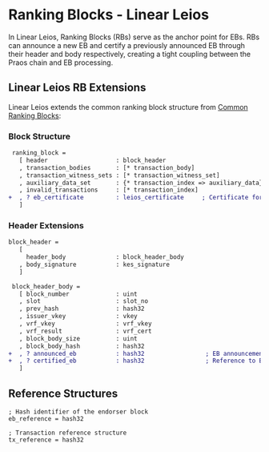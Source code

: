 # Ranking Blocks - Linear Leios

In Linear Leios, Ranking Blocks (RBs) serve as the anchor point for EBs. RBs can announce a new EB and certify a previously announced EB through their header and body respectively, creating a tight coupling between the Praos chain and EB processing.

## Linear Leios RB Extensions

Linear Leios extends the common ranking block structure from [Common Ranking Blocks](../common/ranking-blocks.md):

### Block Structure

```diff
 ranking_block =
   [ header                   : block_header
   , transaction_bodies       : [* transaction_body]
   , transaction_witness_sets : [* transaction_witness_set]
   , auxiliary_data_set       : {* transaction_index => auxiliary_data}
   , invalid_transactions     : [* transaction_index]
+  , ? eb_certificate         : leios_certificate     ; Certificate for previously announced EB
   ]
```

### Header Extensions

```diff
block_header =
   [
     header_body              : block_header_body
   , body_signature           : kes_signature
   ]

 block_header_body =
   [ block_number             : uint
   , slot                     : slot_no
   , prev_hash                : hash32
   , issuer_vkey              : vkey
   , vrf_vkey                 : vrf_vkey
   , vrf_result               : vrf_cert
   , block_body_size          : uint
   , block_body_hash          : hash32
+  , ? announced_eb           : hash32                 ; EB announcement (hash of announced EB)
+  , ? certified_eb           : hash32                 ; Reference to EB being certified
   ]
```

## Reference Structures

```cddl
; Hash identifier of the endorser block
eb_reference = hash32

; Transaction reference structure  
tx_reference = hash32
```

